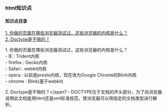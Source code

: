### html知识点    
#### 知识点目录
<a href="#1">1. 你做的页面在哪些浏览器测试过，这些浏览器的内核是什么？</a>   
<a href = "#2">2. Doctype是干嘛的？</a>    

<span id="1">1. 你做的页面在哪些浏览器测试过，这些浏览器的内核是什么？</span>    
    - IE : Trident内核   
    - firefox : Gecko内核   
    - Safari : webkit内核     
    - opera : 以前是presto内核，现在改为Google Chrome的Blink内核     
    - chrome : Blink(基于webkit)      

<span id = "2">2. Doctype是干嘛的？</span?
    - DOCTYPE位于文档的开头部分，为了向浏览器说明此文档是用html还是xml标准规范，使浏览器可以用指定的文档类型进行解析。
